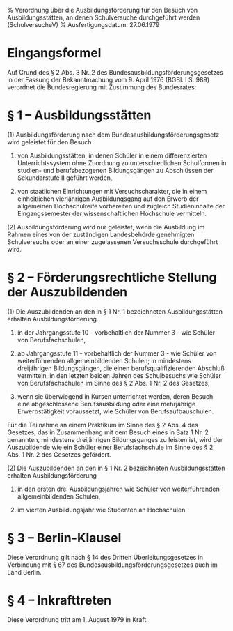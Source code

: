 % Verordnung über die Ausbildungsförderung für den Besuch von Ausbildungsstätten, an denen Schulversuche durchgeführt werden  (SchulversucheV)
% Ausfertigungsdatum: 27.06.1979
 
# Eingangsformel

Auf Grund des § 2 Abs. 3 Nr. 2 des Bundesausbildungsförderungsgesetzes in der Fassung der Bekanntmachung vom 9. April 1976 (BGBl. I S. 989) verordnet die Bundesregierung mit Zustimmung des Bundesrates:

# § 1 – Ausbildungsstätten

(1) Ausbildungsförderung nach dem Bundesausbildungsförderungsgesetz wird geleistet für den Besuch

1. von Ausbildungsstätten, in denen Schüler in einem differenzierten Unterrichtssystem ohne Zuordnung zu unterschiedlichen Schulformen in studien- und berufsbezogenen Bildungsgängen zu Abschlüssen der Sekundarstufe II geführt werden,

2. von staatlichen Einrichtungen mit Versuchscharakter, die in einem einheitlichen vierjährigen Ausbildungsgang auf den Erwerb der allgemeinen Hochschulreife vorbereiten und zugleich Studieninhalte der Eingangssemester der wissenschaftlichen Hochschule vermitteln.

(2) Ausbildungsförderung wird nur geleistet, wenn die Ausbildung im Rahmen eines von der zuständigen Landesbehörde genehmigten Schulversuchs oder an einer zugelassenen Versuchsschule durchgeführt wird.

# § 2 – Förderungsrechtliche Stellung der Auszubildenden

(1) Die Auszubildenden an den in § 1 Nr. 1 bezeichneten Ausbildungsstätten erhalten Ausbildungsförderung

1. in der Jahrgangsstufe 10 - vorbehaltlich der Nummer 3 - wie Schüler von Berufsfachschulen,

2. ab Jahrgangsstufe 11 - vorbehaltlich der Nummer 3 - wie Schüler von weiterführenden allgemeinbildenden Schulen; in mindestens dreijährigen Bildungsgängen, die einen berufsqualifizierenden Abschluß vermitteln, in den letzten beiden Jahren des Schulbesuchs wie Schüler von Berufsfachschulen im Sinne des § 2 Abs. 1 Nr. 2 des Gesetzes,

3. wenn sie überwiegend in Kursen unterrichtet werden, deren Besuch eine abgeschlossene Berufsausbildung oder eine mehrjährige Erwerbstätigkeit voraussetzt, wie Schüler von Berufsaufbauschulen.

Für die Teilnahme an einem Praktikum im Sinne des § 2 Abs. 4 des Gesetzes, das in Zusammenhang mit dem Besuch eines in Satz 1 Nr. 2 genannten, mindestens dreijährigen Bildungsganges zu leisten ist, wird der Auszubildende wie ein Schüler einer Berufsfachschule im Sinne des § 2 Abs. 1 Nr. 2 des Gesetzes gefördert.

(2) Die Auszubildenden an den in § 1 Nr. 2 bezeichneten Ausbildungsstätten erhalten Ausbildungsförderung

1. in den ersten drei Ausbildungsjahren wie Schüler von weiterführenden allgemeinbildenden Schulen,

2. im vierten Ausbildungsjahr wie Studenten an Hochschulen.

# § 3 – Berlin-Klausel

Diese Verordnung gilt nach § 14 des Dritten Überleitungsgesetzes in Verbindung mit § 67 des Bundesausbildungsförderungsgesetzes auch im Land Berlin.

# § 4 – Inkrafttreten

Diese Verordnung tritt am 1. August 1979 in Kraft.
